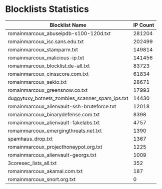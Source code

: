 # Blocklists Statistics
| Blocklist Name | IP Count |
|----|----|
| romainmarcoux_abuseipdb-s100-120d.txt | 281204 |
| romainmarcoux_isc.sans.edu.txt | 202499 |
| romainmarcoux_stamparm.txt | 149814 |
| romainmarcoux_malicious-ip.txt | 141456 |
| romainmarcoux_blocklist.de-all.txt | 83723 |
| romainmarcoux_cinsscore.com.txt | 61834 |
| romainmarcoux_sekio.txt | 28671 |
| romainmarcoux_greensnow.co.txt | 17993 |
| duggytuxy_botnets_zombies_scanner_spam_ips.txt | 14430 |
| romainmarcoux_alienvault-ssh-bruteforce.txt | 12018 |
| romainmarcoux_binarydefense.com.txt | 8398 |
| romainmarcoux_alienvault-fakelabs.txt | 4757 |
| romainmarcoux_emergingthreats.net.txt | 1390 |
| spamhaus_drop.txt | 1367 |
| romainmarcoux_projecthoneypot.org.txt | 1225 |
| romainmarcoux_alienvault-georgs.txt | 1009 |
| 3coresec_lists_all.txt | 352 |
| romainmarcoux_akamai.com.txt | 187 |
| romainmarcoux_snort.org.txt | 0 |
